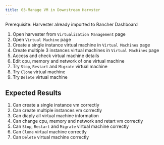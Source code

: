```yaml
---
title: 03-Manage VM in Downstream Harvster	
---
```

Prerequisite: Harvester already imported to Rancher Dashboard

1. Open harvester from `Virtualization Management` page
1. Open `Virtual Machine` page
1. Create a single instance virtual machine in `Virtual Machines` page
1. Create multiple 3 instances virtual machines in `Virtual Machines` page
1. Access and check virtual machine details
1. Edit cpu, memory and network of one virtual machine
1. Try `Stop`, `Restart` and `Migrate` virtual machine
1. Try `Clone` virtual machine
1. Try `Delete` virtual machine

## Expected Results
1. Can create a single instance vm correctly
1. Can create multiple instances vm correctly
1. Can diaply all virtual machine information
1. Can change cpu, memory and network and retart vm correctly
1. Can `Stop`, `Restart` and `Migrate` virtual machine correctly
1. Can `Clone` virtual machine correctly
1. Can `Delete` virtual machine correctly